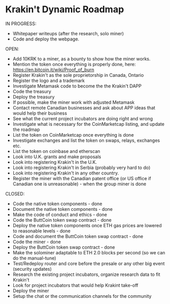 # Krakin't Dynamic Roadmap

IN PROGRESS:
- Whitepaper writeups (after the research, solo miner)
- Code and deploy the webpage.


OPEN:
- Add 10KRK to a miner, as a bounty to show how the miner works. 
- Mention the token once everything is properly done, here: https://en.bitcoin.it/wiki/Proof_of_burn
- Register Krakin't as the sole proprietorship in Canada, Ontario
- Register the logo and a trademark
- Investigate Metamask code to become the the Krakin't DAPP
- Code the treasury
- Deploy the treasury
- If possible, make the miner work with adjusted Metamask
- Contact remote Canadian businesses and ask about APP ideas that would help their business
- See what the current project incubators are doing right and wrong
- Investigate what is necessary for the CoinMarketcap listing, and update the roadmap
- List the token on CoinMarketcap once everything is done
- Investigate exchanges and list the token on swaps, relays, exchanges etc.
- List the token on coinbase and etherscan
- Look into U.K. grants and make proposals
- Look into registering Krakin't in the U.K.
- Look into registering Krakin't in Serbia (probably very hard to do)
- Look into registering Krakin't in any other country.
- Register the miner with the Canadian patent office (or US office if Canadian one is unreasonable) - when the group miner is done


CLOSED:
- Code the native token components - done
- Document the native token components - done
- Make the code of conduct and ethics - done
- Code the ButtCoin token swap contract - done
- Deploy the native token components once ETH gas prices are lowered to reasonable levels - done
- Code and document the ButtCoin token swap contract - done
- Code the miner - done
- Deploy the ButtCoin token swap contract - done
- Make the solominer adaptable to ETH 2.0 blocks per second (so we can do the manual-tune)
- Test/Redeploy router and core before the presale or any other big event (security updates)
- Research the existing project incubators, organize research data to fit Krakin't
- Look for project incubators that would help Krakint take-off
- Deploy the miner
- Setup the chat or the communication channels for the community
